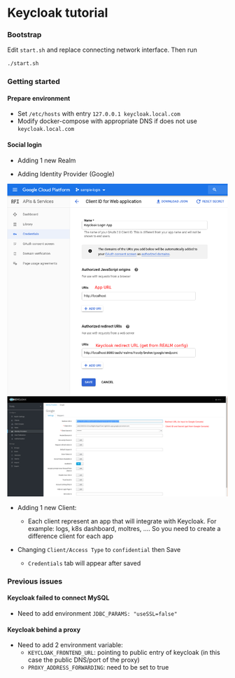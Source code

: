 # Keycloak tutorial

### Bootstrap

Edit `start.sh` and replace connecting network interface. Then run

```sh
./start.sh
```

### Getting started

#### Prepare environment

- Set `/etc/hosts` with entry `127.0.0.1 keycloak.local.com`
- Modify docker-compose with appropriate DNS if does not use `keycloak.local.com`

#### Social login

- Adding 1 new Realm

- Adding Identity Provider (Google)

![idp1](resources/google_console.png)
![idp2](resources/keycloak_idp.png)

- Adding 1 new Client:
  - Each client represent an app that will integrate with Keycloak. For example: logs, k8s dashboard, moltres, .... So you need to create a difference client for each app

- Changing `Client/Access Type` to `confidential` then Save
  - `Credentials` tab will appear after saved

### Previous issues

#### Keycloak failed to connect MySQL

- Need to add environment `JDBC_PARAMS: "useSSL=false"`

#### Keycloak behind a proxy

- Need to add 2 environment variable:
  - `KEYCLOAK_FRONTEND_URL`: pointing to public entry of keycloak (in this case the public DNS/port of the proxy)
  - `PROXY_ADDRESS_FORWARDING`: need to be set to true
